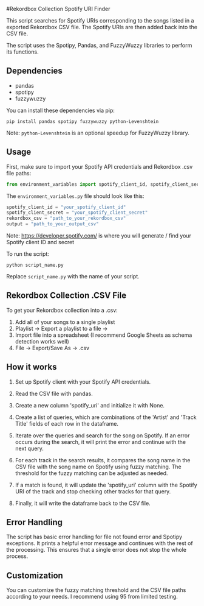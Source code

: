 #Rekordbox Collection Spotify URI Finder

This script searches for Spotify URIs corresponding to the songs listed in a exported Rekordbox CSV file. The Spotify URIs are then added back into the CSV file.

The script uses the Spotipy, Pandas, and FuzzyWuzzy libraries to perform its functions.

## Dependencies
- pandas
- spotipy
- fuzzywuzzy

You can install these dependencies via pip:

```
pip install pandas spotipy fuzzywuzzy python-Levenshtein
```

Note: `python-Levenshtein` is an optional speedup for FuzzyWuzzy library.

## Usage

First, make sure to import your Spotify API credentials and Rekordbox .csv file paths:

```python
from environment_variables import spotify_client_id, spotify_client_secret, rekordbox_csv, rekordbox_csv_output
```

The `environment_variables.py` file should look like this:

```python
spotify_client_id = "your_spotify_client_id"
spotify_client_secret = "your_spotify_client_secret"
rekordbox_csv = "path_to_your_rekordbox_csv"
output = "path_to_your_output_csv"
```
Note: https://developer.spotify.com/ is where you will generate / find your Spotify client ID and secret 

To run the script:

```
python script_name.py
```

Replace `script_name.py` with the name of your script.

## Rekordbox Collection .CSV File
To get your Rekordbox collection into a .csv:
1. Add all of your songs to a single playlist
2. Playlist -> Export a playlist to a file ->
4. Import file into a spreadsheet (I recommend Google Sheets as schema detection works well)
5. File -> Export/Save As -> .csv

## How it works

1. Set up Spotify client with your Spotify API credentials.

2. Read the CSV file with pandas.

3. Create a new column 'spotify_uri' and initialize it with None.

4. Create a list of queries, which are combinations of the 'Artist' and 'Track Title' fields of each row in the dataframe.

5. Iterate over the queries and search for the song on Spotify. If an error occurs during the search, it will print the error and continue with the next query.

6. For each track in the search results, it compares the song name in the CSV file with the song name on Spotify using fuzzy matching. The threshold for the fuzzy matching can be adjusted as needed.

7. If a match is found, it will update the 'spotify_uri' column with the Spotify URI of the track and stop checking other tracks for that query.

8. Finally, it will write the dataframe back to the CSV file.

## Error Handling

The script has basic error handling for file not found error and Spotipy exceptions. It prints a helpful error message and continues with the rest of the processing. This ensures that a single error does not stop the whole process.

## Customization

You can customize the fuzzy matching threshold and the CSV file paths according to your needs.  I recommend using 95 from limited testing.
